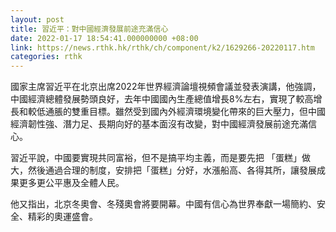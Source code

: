 ```yaml
---
layout: post
title: 習近平：對中國經濟發展前途充滿信心
date: 2022-01-17 18:54:41.000000000 +08:00
link: https://news.rthk.hk/rthk/ch/component/k2/1629266-20220117.htm
categories: rthk
---
```


國家主席習近平在北京出席2022年世界經濟論壇視頻會議並發表演講，他強調，中國經濟總體發展勢頭良好，去年中國國內生產總值增長8%左右，實現了較高增長和較低通脹的雙重目標。雖然受到國內外經濟環境變化帶來的巨大壓力，但中國經濟韌性強、潛力足、長期向好的基本面沒有改變，對中國經濟發展前途充滿信心。

習近平說，中國要實現共同富裕，但不是搞平均主義，而是要先把 「蛋糕」做大，然後通過合理的制度，安排把「蛋糕」分好，水漲船高、各得其所，讓發展成果更多更公平惠及全體人民。

他又指出，北京冬奧會、冬殘奧會將要開幕。中國有信心為世界奉獻一場簡約、安全、精彩的奧運盛會。
